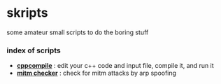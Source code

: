 # skripts

some amateur small scripts to do the boring stuff

### index of scripts

* [**cppcompile**](https://github.com/lordlabuckdas/skripts/tree/master/cppcompile) : edit your c++ code and input file, compile it, and run it
* [**mitm checker**](https://github.com/lordlabuckdas/skripts/tree/master/mitmchecker) : check for mitm attacks by arp spoofing